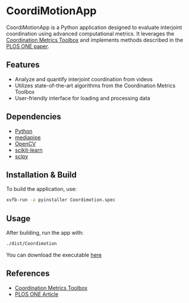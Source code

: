 # CoordiMotionApp

CoordiMotionApp is a Python application designed to evaluate interjoint coordination using advanced computational metrics. It leverages the [Coordination Metrics Toolbox](https://github.com/oceanedbs/CoordinationMetricsToolbox) and implements methods described in the [PLOS ONE paper](https://journals.plos.org/plosone/article?id=10.1371/journal.pone.0325792).

## Features

- Analyze and quantify interjoint coordination from videos
- Utilizes state-of-the-art algorithms from the Coordination Metrics Toolbox
- User-friendly interface for loading and processing data

## Dependencies

- [Python](https://www.python.org/)
- [mediapipe](https://google.github.io/mediapipe/)
- [OpenCV](https://opencv.org/)
- [scikit-learn](https://scikit-learn.org/)
- [scipy](https://scipy.org/)

## Installation & Build

To build the application, use:

```bash
xvfb-run -a pyinstaller Coordimotion.spec
```

## Usage

After building, run the app with:

```bash
./dist/Coordimotion
```

You can download the executable [here](https://cloud.isir.upmc.fr/s/GNb84QkZ3acRTz2)

## References

- [Coordination Metrics Toolbox](https://github.com/oceanedbs/CoordinationMetricsToolbox)
- [PLOS ONE Article](https://journals.plos.org/plosone/article?id=10.1371/journal.pone.0325792)